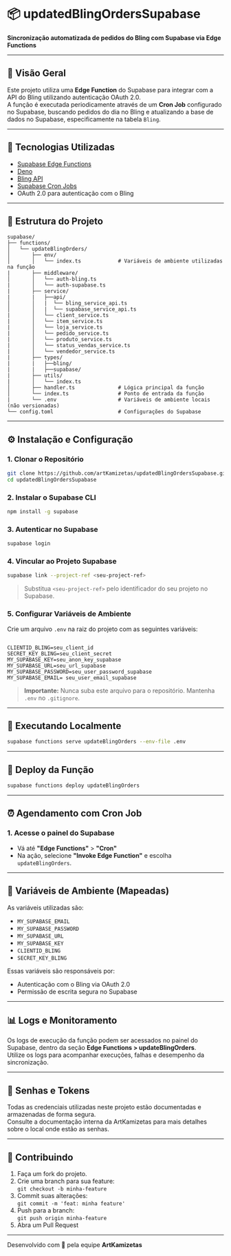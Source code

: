 # 📦 updatedBlingOrdersSupabase

**Sincronização automatizada de pedidos do Bling com Supabase via Edge Functions**

---

## 🧭 Visão Geral

Este projeto utiliza uma **Edge Function** do Supabase para integrar com a API do Bling utilizando autenticação OAuth 2.0.  
A função é executada periodicamente através de um **Cron Job** configurado no Supabase, buscando pedidos do dia no Bling e atualizando a base de dados no Supabase, especificamente na tabela `Bling`.

---

## 🚀 Tecnologias Utilizadas

- [Supabase Edge Functions](https://supabase.com/docs/guides/functions)
- [Deno](https://deno.land/)
- [Bling API](https://developer.bling.com.br/referencia#/)
- [Supabase Cron Jobs](https://supabase.com/docs/guides/cron)
- OAuth 2.0 para autenticação com o Bling

---

## 📁 Estrutura do Projeto

```
supabase/
├── functions/
│   └── updateBlingOrders/
│       ├── env/
│       │   └── index.ts            # Variáveis de ambiente utilizadas na função
|       ├── middleware/
│       │   └── auth-bling.ts
|       │   └── auth-supabase.ts
|       ├── service/
|       |   ├──api/
│       │   |  └── bling_service_api.ts
│       │   |  └── supabase_service_api.ts 
|       │   └── client_service.ts
|       │   └── item_service.ts
|       │   └── loja_service.ts
|       │   └── pedido_service.ts
|       │   └── produto_service.ts
|       │   └── status_vendas_service.ts
|       │   └── vendedor_service.ts
|       ├── types/
|       |   ├──bling/
|       |   ├──supabase/
|       ├── utils/
|       │   └── index.ts
│       ├── handler.ts              # Lógica principal da função
│       └── index.ts                # Ponto de entrada da função
|       └── .env                    # Variáveis de ambiente locais (não versionadas)
└── config.toml                     # Configurações do Supabase
```

---

## ⚙️ Instalação e Configuração

### 1. Clonar o Repositório

```bash
git clone https://github.com/artKamizetas/updatedBlingOrdersSupabase.git
cd updatedBlingOrdersSupabase
```

### 2. Instalar o Supabase CLI

```bash
npm install -g supabase
```

### 3. Autenticar no Supabase

```bash
supabase login
```

### 4. Vincular ao Projeto Supabase

```bash
supabase link --project-ref <seu-project-ref>
```

> Substitua `<seu-project-ref>` pelo identificador do seu projeto no Supabase.

### 5. Configurar Variáveis de Ambiente

Crie um arquivo `.env` na raiz do projeto com as seguintes variáveis:

```env

CLIENTID_BLING=seu_client_id
SECRET_KEY_BLING=seu_client_secret
MY_SUPABASE_KEY=seu_anon_key_supabase
MY_SUPABASE_URL=seu_url_supabase
MY_SUPABASE_PASSWORD=seu_user_password_supabase
MY_SUPABASE_EMAIL= seu_user_email_supabase

```

> **Importante:** Nunca suba este arquivo para o repositório. Mantenha `.env` no `.gitignore`.

---

## 🧪 Executando Localmente

```bash
supabase functions serve updateBlingOrders --env-file .env
```

---

## 🚀 Deploy da Função

```bash
supabase functions deploy updateBlingOrders
```

---

## ⏰ Agendamento com Cron Job

### 1. Acesse o painel do Supabase
- Vá até **"Edge Functions"** > **"Cron"**
- Na ação, selecione **"Invoke Edge Function"** e escolha `updateBlingOrders`.
---

## 🔐 Variáveis de Ambiente (Mapeadas)

As variáveis utilizadas  são:

- `MY_SUPABASE_EMAIL`
- `MY_SUPABASE_PASSWORD`
- `MY_SUPABASE_URL`
- `MY_SUPABASE_KEY`
- `CLIENTID_BLING`
- `SECRET_KEY_BLING`

Essas variáveis são responsáveis por:

- Autenticação com o Bling via OAuth 2.0
- Permissão de escrita segura no Supabase 

---

## 📊 Logs e Monitoramento

Os logs de execução da função podem ser acessados no painel do Supabase, dentro da seção **Edge Functions > updateBlingOrders**.  
Utilize os logs para acompanhar execuções, falhas e desempenho da sincronização.

---

## 🔐 Senhas e Tokens

Todas as credenciais utilizadas neste projeto estão documentadas e armazenadas de forma segura.  
Consulte a documentação interna da ArtKamizetas para mais detalhes sobre o local onde estão as senhas.

---

## 📝 Contribuindo

1. Faça um fork do projeto.
2. Crie uma branch para sua feature:  
   `git checkout -b minha-feature`
3. Commit suas alterações:  
   `git commit -m 'feat: minha feature'`
4. Push para a branch:  
   `git push origin minha-feature`
5. Abra um Pull Request

---


Desenvolvido com 💛 pela equipe **ArtKamizetas**

